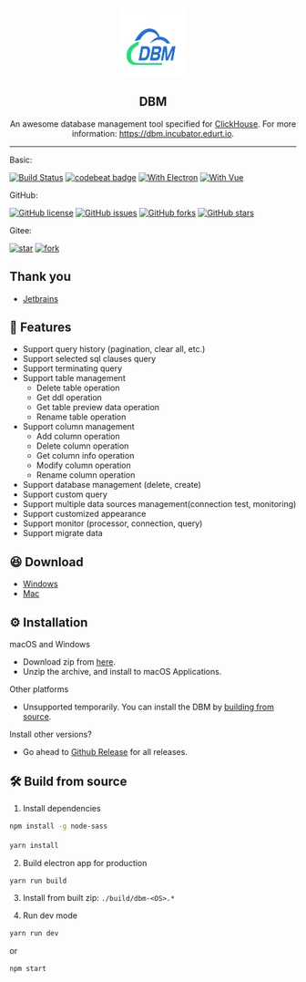 <br />
<p align="center">
    <a href="https://github.com/EdurtIO/incubator-dbm">
      <img src="static/images/logo.svg" alt="Logo" width="120px" height="120px">
    </a>
    <h2 align="center">DBM</h3>
    <p align="center">
    An awesome database management tool specified for <a href='https://clickhouse.tech'>ClickHouse</a>. For more information: <a href='https://dbm.incubator.edurt.io'>https://dbm.incubator.edurt.io</a>.
    <br />
  </p>
</p>

---

Basic:

[![Build Status](https://travis-ci.com/EdurtIO/incubator-dbm.svg?branch=master)](https://www.travis-ci.com/github/EdurtIO/incubator-dbm)
[![codebeat badge](https://codebeat.co/badges/a291d700-2d4b-435f-aa70-468bd1800d19)](https://codebeat.co/projects/github-com-edurtio-incubator-dbm-master)
[![With Electron](https://img.shields.io/badge/with-electron-blue.svg)](https://electronjs.org/) 
[![With Vue](https://img.shields.io/badge/with-vue-blue.svg)](http://vuejs.org/)

GitHub:

[![GitHub license](https://img.shields.io/github/license/EdurtIO/incubator-dbm?style=for-the-badge)](https://github.com/EdurtIO/incubator-dbm/blob/master/LICENSE)
[![GitHub issues](https://img.shields.io/github/issues/EdurtIO/incubator-dbm?style=for-the-badge)](https://github.com/EdurtIO/incubator-dbm/issues)
[![GitHub forks](https://img.shields.io/github/forks/EdurtIO/incubator-dbm?style=for-the-badge)](https://github.com/EdurtIO/incubator-dbm/network)
[![GitHub stars](https://img.shields.io/github/stars/EdurtIO/incubator-dbm?style=for-the-badge)](https://github.com/EdurtIO/incubator-dbm/stargazers)

Gitee:

[![star](https://gitee.com/EdurtIO/incubator-dbm/badge/star.svg?theme=dark)](https://gitee.com/EdurtIO/incubator-dbm/stargazers)
[![fork](https://gitee.com/EdurtIO/incubator-dbm/badge/fork.svg?theme=dark)](https://gitee.com/EdurtIO/incubator-dbm/members)

## Thank you

- [Jetbrains](https://www.jetbrains.com/)

## :rocket: Features

- Support query history (pagination, clear all, etc.)
- Support selected sql clauses query
- Support terminating query
- Support table management
  - Delete table operation
  - Get ddl operation
  - Get table preview data operation
  - Rename table operation
- Support column management
  - Add column operation
  - Delete column operation
  - Get column info operation
  - Modify column operation
  - Rename column operation
- Support database management (delete, create)
- Support custom query
- Support multiple data sources management(connection test, monitoring)
- Support customized appearance
- Support monitor (processor, connection, query)
- Support migrate data

## :laughing: Download

- [Windows](https://github.com/EdurtIO/incubator-dbm/releases/download/1.4.0/dbm-win.zip)
- [Mac](https://github.com/EdurtIO/incubator-dbm/releases/download/1.4.0/dbm-mac.tar.gz)

## :gear: Installation

macOS and Windows

- Download zip from [here](https://github.com/EdurtIO/incubator-dbm/releases).
- Unzip the archive, and install to macOS Applications.

Other platforms

- Unsupported temporarily. You can install the DBM by [building from source](#hammer_and_wrench-build-from-source).

Install other versions?

- Go ahead to [Github Release](https://github.com/EdurtIO/incubator-dbm/releases) for all releases.

## :hammer_and_wrench: Build from source

1. Install dependencies

```bash
npm install -g node-sass

yarn install
```

2. Build electron app for production

```bash
yarn run build
```

3. Install from built zip: `./build/dbm-<OS>.*`

4. Run dev mode

```bash
yarn run dev
```

or

```bash
npm start
```
